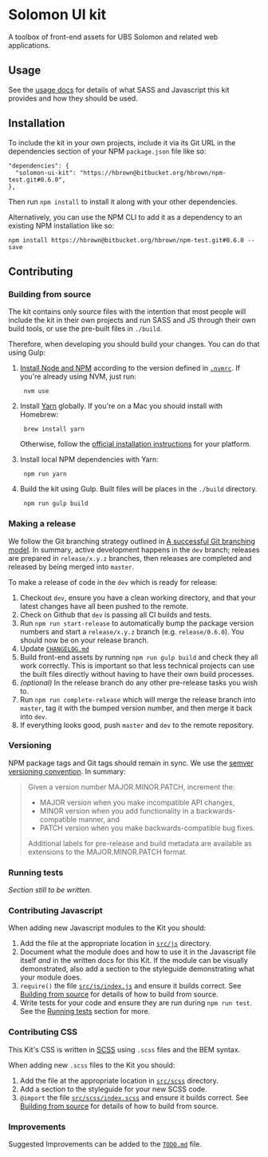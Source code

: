 # Solomon UI kit

A toolbox of front-end assets for UBS Solomon and related web applications.

## Usage

See the [usage docs](docs/usage.md) for details of what SASS and Javascript
this kit provides and how they should be used.

## Installation

To include the kit in your own projects, include it via its Git URL in the
 dependencies section of your NPM `package.json` file like so:

```
"dependencies": {
  "solomon-ui-kit": "https://hbrown@bitbucket.org/hbrown/npm-test.git#0.6.0",
},
```

Then run `npm install` to install it along with your other dependencies.

Alternatively, you can use the NPM CLI to add it as a dependency to an existing
NPM installation like so:

```
npm install https://hbrown@bitbucket.org/hbrown/npm-test.git#0.6.0 --save
```

## Contributing

### Building from source

The kit contains only source files with the intention that most people will
include the kit in their own projects and run SASS and JS through their own
build tools, or use the pre-built files in `./build`.

Therefore, when developing you should build your changes. You can do that
using Gulp:

1. [Install Node and NPM](https://nodejs.org/) according to the version defined in [`.nvmrc`](./.nvmrc). If you're already using NVM, just run:

        nvm use

1. Install [Yarn](https://yarnpkg.com/) globally. If you're on a Mac you should install with Homebrew: 

        brew install yarn

    Otherwise, follow the [official installation instructions](https://yarnpkg.com/en/docs/install) for your platform.

1. Install local NPM dependencies with Yarn:

        npm run yarn

1. Build the kit using Gulp. Built files will be places in the `./build` directory.

        npm run gulp build

### Making a release

We follow the Git branching strategy outlined in [A successful Git branching
model](http://nvie.com/posts/a-successful-git-branching-model/). In summary,
active development happens in the `dev` branch; releases are prepared in
`release/x.y.z` branches, then releases are completed and released by being
merged into `master`.

To make a release of code in the `dev` which is ready for release:

1. Checkout `dev`, ensure you have a clean working directory, and that your
   latest changes have all been pushed to the remote.
1. Check on Github that `dev` is passing all CI builds and tests.
1. Run `npm run start-release` to automatically bump the package version numbers
   and start a `release/x.y.z` branch (e.g. `release/0.6.0`). You should now be
   on your release branch.
1. Update [`CHANGELOG.md`](CHANGELOG.md)
1. Build front-end assets by running `npm run gulp build` and check they all work
   correctly. This is important so that less technical projects can use the
   built files directly without having to have their own build processes.
1. _(optional)_ In the release branch do any other pre-release tasks you wish to.
1. Run `npm run complete-release` which will merge the release branch into
   `master`, tag it with the bumped version number, and then merge it back
   into `dev`.
1. If everything looks good, push `master` and `dev` to the remote repository.

### Versioning

NPM package tags and Git tags should remain in sync. We use the [semver
versioning convention](http://semver.org/). In summary:

> Given a version number MAJOR.MINOR.PATCH, increment the:
> 
> - MAJOR version when you make incompatible API changes,
> - MINOR version when you add functionality in a backwards-compatible manner,
>   and
> - PATCH version when you make backwards-compatible bug fixes.
> 
> Additional labels for pre-release and build metadata are available as
> extensions to the MAJOR.MINOR.PATCH format.

### Running tests

_Section still to be written._

### Contributing Javascript

When adding new Javascript modules to the Kit you should:

1. Add the file at the appropriate location in [`src/js`](./src) directory.
1. Document what the module does and how to use it in the Javascript file itself
   _and_ in the written docs for this Kit. If the module can be visually
   demonstrated, also add a section to the styleguide demonstrating what your
   module does.
1. `require()` the file [`src/js/index.js`](src/js/index.js) and ensure it
   builds correct. See [Building from source](#building-from-source) for details
   of how to build from source.
1. Write tests for your code and ensure they are run during `npm run test`. See the
   [Running tests](#running-tests) section for more.

### Contributing CSS

This Kit's CSS is written in [SCSS](http://sass-lang.com/) using `.scss` files
and the BEM syntax.

When adding new `.scss` files to the Kit you should:

1. Add the file at the appropriate location in [`src/scss`](src/scss) directory.
1. Add a section to the styleguide for your new SCSS code.
1. `@import` the file [`src/scss/index.scss`](src/scss/index.scss) and ensure it
   builds correct. See [Building from source](#building-from-source) for details
   of how to build from source.

### Improvements

Suggested Improvements can be added to the [`TODO.md`](TODO.md) file.
